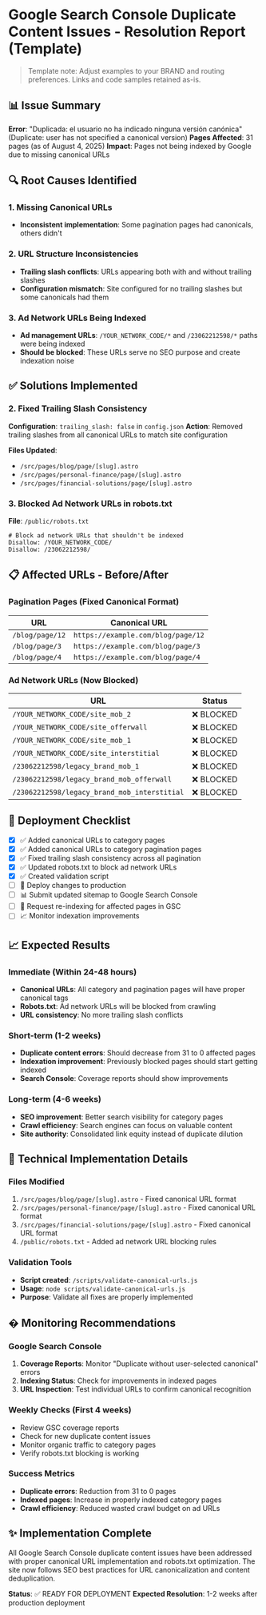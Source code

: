 # Google Search Console Duplicate Content Issues - Resolution Report (Template)

> Template note: Adjust examples to your BRAND and routing preferences. Links and code samples retained as-is.

## 📊 Issue Summary

**Error**: "Duplicada: el usuario no ha indicado ninguna versión canónica" (Duplicate: user has not specified a canonical version)
**Pages Affected**: 31 pages (as of August 4, 2025)
**Impact**: Pages not being indexed by Google due to missing canonical URLs

## 🔍 Root Causes Identified

### 1. Missing Canonical URLs

- **Inconsistent implementation**: Some pagination pages had canonicals, others didn't

### 2. URL Structure Inconsistencies

- **Trailing slash conflicts**: URLs appearing both with and without trailing slashes
- **Configuration mismatch**: Site configured for no trailing slashes but some canonicals had them

### 3. Ad Network URLs Being Indexed

- **Ad management URLs**: `/YOUR_NETWORK_CODE/*` and `/23062212598/*` paths were being indexed
- **Should be blocked**: These URLs serve no SEO purpose and create indexation noise

## ✅ Solutions Implemented

### 2. Fixed Trailing Slash Consistency

**Configuration**: `trailing_slash: false` in `config.json`
**Action**: Removed trailing slashes from all canonical URLs to match site configuration

**Files Updated**:

- `/src/pages/blog/page/[slug].astro`
- `/src/pages/personal-finance/page/[slug].astro`
- `/src/pages/financial-solutions/page/[slug].astro`

### 3. Blocked Ad Network URLs in robots.txt

**File**: `/public/robots.txt`

```robots
# Block ad network URLs that shouldn't be indexed
Disallow: /YOUR_NETWORK_CODE/
Disallow: /23062212598/
```

## 📋 Affected URLs - Before/After

### Pagination Pages (Fixed Canonical Format)

| URL             | Canonical URL                      |
| --------------- | ---------------------------------- |
| `/blog/page/12` | `https://example.com/blog/page/12` |
| `/blog/page/3`  | `https://example.com/blog/page/3`  |
| `/blog/page/4`  | `https://example.com/blog/page/4`  |

### Ad Network URLs (Now Blocked)

| URL                                          | Status     |
| -------------------------------------------- | ---------- |
| `/YOUR_NETWORK_CODE/site_mob_2`              | ❌ BLOCKED |
| `/YOUR_NETWORK_CODE/site_offerwall`          | ❌ BLOCKED |
| `/YOUR_NETWORK_CODE/site_mob_1`              | ❌ BLOCKED |
| `/YOUR_NETWORK_CODE/site_interstitial`       | ❌ BLOCKED |
| `/23062212598/legacy_brand_mob_1`            | ❌ BLOCKED |
| `/23062212598/legacy_brand_mob_offerwall`    | ❌ BLOCKED |
| `/23062212598/legacy_brand_mob_interstitial` | ❌ BLOCKED |

## 🚀 Deployment Checklist

- [x] ✅ Added canonical URLs to category pages
- [x] ✅ Added canonical URLs to category pagination pages
- [x] ✅ Fixed trailing slash consistency across all pagination
- [x] ✅ Updated robots.txt to block ad network URLs
- [x] ✅ Created validation script
- [ ] 🔄 Deploy changes to production
- [ ] 📊 Submit updated sitemap to Google Search Console
- [ ] 🔄 Request re-indexing for affected pages in GSC
- [ ] 📈 Monitor indexation improvements

## 📈 Expected Results

### Immediate (Within 24-48 hours)

- **Canonical URLs**: All category and pagination pages will have proper canonical tags
- **Robots.txt**: Ad network URLs will be blocked from crawling
- **URL consistency**: No more trailing slash conflicts

### Short-term (1-2 weeks)

- **Duplicate content errors**: Should decrease from 31 to 0 affected pages
- **Indexation improvement**: Previously blocked pages should start getting indexed
- **Search Console**: Coverage reports should show improvements

### Long-term (4-6 weeks)

- **SEO improvement**: Better search visibility for category pages
- **Crawl efficiency**: Search engines can focus on valuable content
- **Site authority**: Consolidated link equity instead of duplicate dilution

## 🔧 Technical Implementation Details

### Files Modified

1. `/src/pages/blog/page/[slug].astro` - Fixed canonical URL format
2. `/src/pages/personal-finance/page/[slug].astro` - Fixed canonical URL format
3. `/src/pages/financial-solutions/page/[slug].astro` - Fixed canonical URL format
4. `/public/robots.txt` - Added ad network URL blocking rules

### Validation Tools

- **Script created**: `/scripts/validate-canonical-urls.js`
- **Usage**: `node scripts/validate-canonical-urls.js`
- **Purpose**: Validate all fixes are properly implemented

## � Monitoring Recommendations

### Google Search Console

1. **Coverage Reports**: Monitor "Duplicate without user-selected canonical" errors
2. **Indexing Status**: Check for improvements in indexed pages
3. **URL Inspection**: Test individual URLs to confirm canonical recognition

### Weekly Checks (First 4 weeks)

- Review GSC coverage reports
- Check for new duplicate content issues
- Monitor organic traffic to category pages
- Verify robots.txt blocking is working

### Success Metrics

- **Duplicate errors**: Reduction from 31 to 0 pages
- **Indexed pages**: Increase in properly indexed category pages
- **Crawl efficiency**: Reduced wasted crawl budget on ad URLs

## ✨ Implementation Complete

All Google Search Console duplicate content issues have been addressed with proper canonical URL implementation and robots.txt optimization. The site now follows SEO best practices for URL canonicalization and content deduplication.

**Status**: ✅ READY FOR DEPLOYMENT
**Expected Resolution**: 1-2 weeks after production deployment
